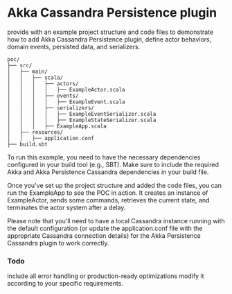 # Akka Cassandra Persistence plugin

provide with an example project structure and code files to demonstrate how to add Akka Cassandra Persistence plugin, define actor behaviors, domain events, persisted data, and serializers. 

```
poc/
├── src/
│   ├── main/
│   │   ├── scala/
│   │   │   ├── actors/
│   │   │   │   ├── ExampleActor.scala
│   │   │   ├── events/
│   │   │   │   ├── ExampleEvent.scala
│   │   │   ├── serializers/
│   │   │   │   ├── ExampleEventSerializer.scala
│   │   │   │   ├── ExampleStateSerializer.scala
│   │   │   ├── ExampleApp.scala
│   ├── resources/
│   │   ├── application.conf
├── build.sbt

```


To run this example, you need to have the necessary dependencies configured in your build tool (e.g., SBT). Make sure to include the required Akka and Akka Persistence Cassandra dependencies in your build file.

Once you've set up the project structure and added the code files, you can run the ExampleApp to see the POC in action. It creates an instance of ExampleActor, sends some commands, retrieves the current state, and terminates the actor system after a delay.

Please note that you'll need to have a local Cassandra instance running with the default configuration (or update the application.conf file with the appropriate Cassandra connection details) for the Akka Persistence Cassandra plugin to work correctly.

### Todo
include all error handling or production-ready optimizations
modify it according to your specific requirements.
